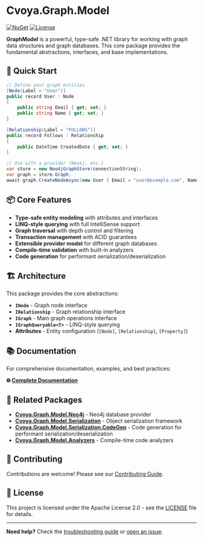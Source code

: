 # Cvoya.Graph.Model

[![NuGet](https://img.shields.io/nuget/v/Cvoya.Graph.Model.svg)](https://www.nuget.org/packages/Cvoya.Graph.Model/)
[![License](https://img.shields.io/badge/License-Apache%202.0-blue.svg)](https://opensource.org/licenses/Apache-2.0)

**GraphModel** is a powerful, type-safe .NET library for working with graph data structures and graph databases. This core package provides the fundamental abstractions, interfaces, and base implementations.

## 🚀 Quick Start

```csharp
// Define your graph entities
[Node(Label = "User")]
public record User : Node
{
    public string Email { get; set; }
    public string Name { get; set; }
}

[Relationship(Label = "FOLLOWS")]
public record Follows : Relationship
{
    public DateTime CreatedDate { get; set; }
}

// Use with a provider (Neo4j, etc.)
var store = new Neo4jGraphStore(connectionString);
var graph = store.Graph;
await graph.CreateNodeAsync(new User { Email = "user@example.com", Name = "John" });
```

## 📦 Core Features

- **Type-safe entity modeling** with attributes and interfaces
- **LINQ-style querying** with full IntelliSense support
- **Graph traversal** with depth control and filtering
- **Transaction management** with ACID guarantees
- **Extensible provider model** for different graph databases
- **Compile-time validation** with built-in analyzers
- **Code generation** for performant serialization/deserialization

## 🏗️ Architecture

This package provides the core abstractions:

- **`INode`** - Graph node interface
- **`IRelationship`** - Graph relationship interface
- **`IGraph`** - Main graph operations interface
- **`IGraphQueryable<T>`** - LINQ-style querying
- **Attributes** - Entity configuration (`[Node]`, `[Relationship]`, `[Property]`)

## 📚 Documentation

For comprehensive documentation, examples, and best practices:

**🌐 [Complete Documentation](https://github.com/savasp/graphmodel/)**

## 🔗 Related Packages

- **[Cvoya.Graph.Model.Neo4j](https://www.nuget.org/packages/Cvoya.Graph.Model.Neo4j/)** - Neo4j database provider
- **[Cvoya.Graph.Model.Serialization](https://www.nuget.org/packages/Cvoya.Graph.Model.Serialization/)** - Object serialization framework
- **[Cvoya.Graph.Model.Serialization.CodeGen](https://www.nuget.org/packages/Cvoya.Graph.Model.Serialization.CodeGen/)** - Code generation for performant serialization/deserialization
- **[Cvoya.Graph.Model.Analyzers](https://www.nuget.org/packages/Cvoya.Graph.Model.Analyzers/)** - Compile-time code analyzers

## 🤝 Contributing

Contributions are welcome! Please see our [Contributing Guide](https://github.com/savasp/graphmodel/blob/main/CONTRIBUTING.md).

## 📄 License

This project is licensed under the Apache License 2.0 - see the [LICENSE](https://github.com/savasp/graphmodel/blob/main/LICENSE) file for details.

---

**Need help?** Check the [troubleshooting guide](https://github.com/savasp/graphmodel/docs/troubleshooting.md) or [open an issue](https://github.com/savasp/graphmodel/issues).
